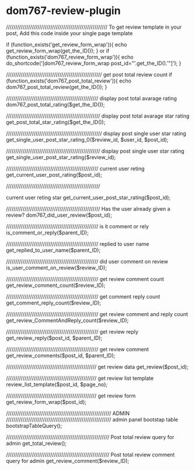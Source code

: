 # dom767-review-plugin

///////////////////////////////////////////////////////
To get review template in your post, Add this code inside your single page template

if (function_exists('get_review_form_wrap')){
	echo get_review_form_wrap(get_the_ID()); 
}
or
if (function_exists('dom767_review_form_wrap')){
	echo do_shortcode('[dom767_review_form_wrap post_id="'.get_the_ID().'"]'); 
}

////////////////////////////////////////////////////
get post total review count
if (function_exists('dom767_post_total_review')){
	echo dom767_post_total_review(get_the_ID()); 
}

//////////////////////////////////////////////////
display post total avarage rating 
dom767_post_total_rating($get_the_ID());

///////////////////////////////////////////////////
display post total avarage star rating
get_post_total_star_rating($get_the_ID());

////////////////////////////////////////////////////
display post single user star rating
get_single_user_post_star_rating_0($review_id, $user_id, $post_id);

///////////////////////////////////////////////////
display post single user star rating
get_single_user_post_star_rating($review_id);

//////////////////////////////////////////////////
current user reting
get_current_user_post_rating($post_id);

///////////////////////////////////////////////////

current user reting star
get_current_user_post_star_rating($post_id);

///////////////////////////////////////////////////
Has the user already given a review?
dom767_did_user_review($post_id);

//////////////////////////////////////////////////
is it comment or rely
is_comment_or_reply($parent_ID);

//////////////////////////////////////////////////
replied to user name
get_replied_to_user_name($parent_ID);

//////////////////////////////////////////////////
did user comment on review
is_user_comment_on_review($review_ID);

//////////////////////////////////////////////////
get review comment count
get_review_comment_count($review_ID);

//////////////////////////////////////////////////
get comment reply count
get_comment_reply_count($review_ID);

//////////////////////////////////////////////////
get review comment and reply count
get_review_CommentAndReply_count($review_ID);

//////////////////////////////////////////////////
get review reply
get_review_reply($post_id, $parent_ID);

//////////////////////////////////////////////////
get review comment
get_review_comments($post_id, $parent_ID);

/////////////////////////////////////////////////
get review data
get_review($post_id);

/////////////////////////////////////////////////
get review list template
review_list_template($post_id, $page_no);

/////////////////////////////////////////////////
get review form
get_review_form_wrap($post_id);




/////////////////////////////////////////////////////////
						ADMIN
/////////////////////////////////////////////////////////
admin panel bootstap table
bootstrapTableQuery();

////////////////////////////////////////////////////////
Post total review query for admin
get_total_review();

////////////////////////////////////////////////////////
Post total review comment query for admin
get_review_comment($review_ID);
